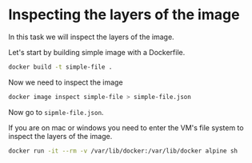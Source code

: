 # Inspecting the layers of the image

In this task we will inspect the layers of the image.

Let's start by building simple image with a Dockerfile.

```sh
docker build -t simple-file .
```

Now we need to inspect the image

```sh
docker image inspect simple-file > simple-file.json
```

Now go to `sipmle-file.json`.


If you are on mac or windows you need to enter the VM's file system to inspect the layers of the image.

```sh
docker run -it --rm -v /var/lib/docker:/var/lib/docker alpine sh
```

